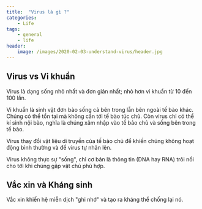 ```yaml
---
title:  "Virus là gì ?"
categories: 
    - Life 
tags: 
    - general
    - life
header:
    image: /images/2020-02-03-understand-virus/header.jpg
---
```


## Virus vs Vi khuẩn
Virus là dạng sống nhỏ nhất và đơn giản nhất; nhỏ hơn vi khuẩn từ 10 đến 100 lần. 

Vi khuẩn là sinh vật đơn bào sống cả bên trong lẫn bên ngoài tế bào khác. Chúng có thể tồn tại mà không cần tới tế bào túc chủ. Còn virus chỉ có thể kí sinh nội bào, nghĩa là chúng xâm nhập vào tế bảo chủ và sống bên trong tế bào. 

Virus thay đổi vật liệu di truyền của tế bào chủ để khiến chúng không hoạt động bình thường và để virus tự nhân lên.

Virus không thực sự "sống", chỉ cơ bản là thông tin (DNA hay RNA) trôi nổi cho tới khi chúng gặp vật chủ phù hợp.

## Vắc xin và Kháng sinh
Vắc xin khiến hệ miễn dịch "ghi nhớ" và tạo ra kháng thể chống lại nó.